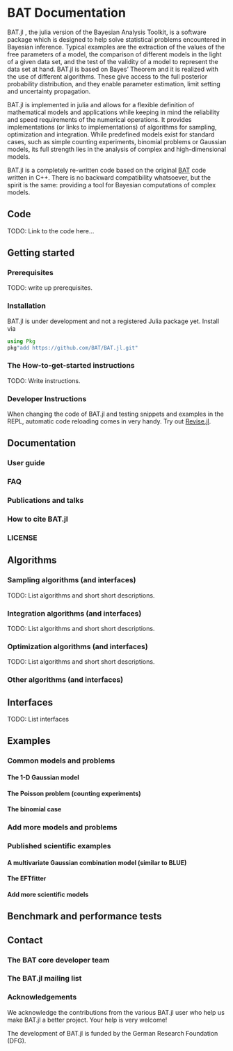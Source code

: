 # BAT Documentation

BAT.jl , the julia version of the Bayesian Analysis Toolkit, is a software package which is designed to help solve statistical problems encountered in Bayesian inference. Typical examples are the extraction of the values of the free parameters of a model, the comparison of different models in the light of a given data set, and the test of the validity of a model to represent the data set at hand. BAT.jl is based on Bayes’ Theorem and it is realized with the use of different algorithms. These give access to the full posterior probability distribution, and they enable parameter estimation, limit setting and uncertainty propagation.

BAT.jl is implemented in julia and allows for a flexible definition of mathematical models and applications while keeping in mind the reliability and speed requirements of the numerical operations. It provides implementations (or links to implementations) of algorithms for sampling, optimization and integration. While predefined models exist for standard cases, such as simple counting experiments, binomial problems or Gaussian models, its full strength lies in the analysis of complex and high-dimensional models.

BAT.jl is a completely re-written code based on the original [BAT](https://github.com/bat/bat) code written in C++. There is no backward compatibility whatsoever, but the spirit is the same: providing a tool for Bayesian computations of complex models.



## Code
TODO: Link to the code here...



## Getting started

### Prerequisites

TODO: write up prerequisites.

### Installation

BAT.jl is under development and not a registered Julia package yet. Install via

```julia
using Pkg
pkg"add https://github.com/BAT/BAT.jl.git"
```

### The How-to-get-started instructions

TODO: Write instructions.

### Developer Instructions

When changing the code of BAT.jl and testing snippets and examples in the REPL, automatic code reloading comes in very handy. Try out [Revise.jl](https://github.com/timholy/Revise.jl).



## Documentation

### User guide

### FAQ

### Publications and talks

### How to cite BAT.jl

### LICENSE


## Algorithms

### Sampling algorithms (and interfaces)

TODO: List algorithms and short short descriptions.

### Integration algorithms (and interfaces)

TODO: List algorithms and short short descriptions.

### Optimization algorithms (and interfaces)
TODO: List algorithms and short short descriptions.

### Other algorithms (and interfaces)



## Interfaces

TODO: List interfaces



## Examples

### Common models and problems

#### The 1-D Gaussian model

#### The Poisson problem (counting experiments)

#### The binomial case

### Add more models and problems

### Published scientific examples 

#### A multivariate Gaussian combination model (similar to BLUE)

#### The EFTfitter

#### Add more scientific models



## Benchmark and performance tests



## Contact

### The BAT core developer team

### The BAT.jl mailing list



### Acknowledgements
We acknowledge the contributions from the various BAT.jl user who help us make BAT.jl a better project. Your help is very welcome!

The development of BAT.jl is funded by the German Research Foundation (DFG).
